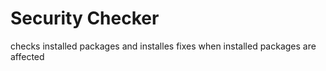 # Security Checker
checks installed packages and installes fixes when installed packages are affected
